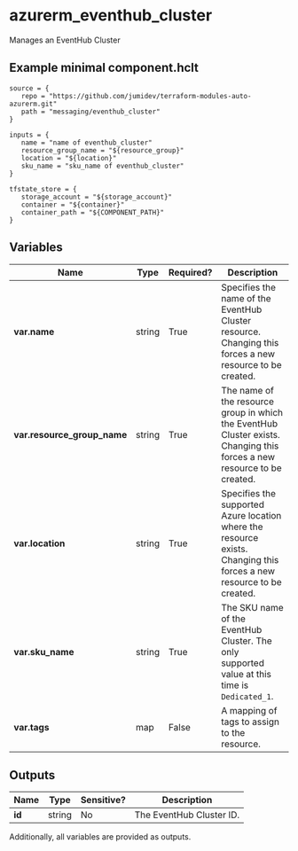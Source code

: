 # azurerm_eventhub_cluster

Manages an EventHub Cluster

## Example minimal component.hclt

```hcl
source = {
   repo = "https://github.com/jumidev/terraform-modules-auto-azurerm.git" 
   path = "messaging/eventhub_cluster" 
}

inputs = {
   name = "name of eventhub_cluster" 
   resource_group_name = "${resource_group}" 
   location = "${location}" 
   sku_name = "sku_name of eventhub_cluster" 
}

tfstate_store = {
   storage_account = "${storage_account}" 
   container = "${container}" 
   container_path = "${COMPONENT_PATH}" 
}

```

## Variables

| Name | Type | Required? |  Description |
| ---- | ---- | --------- |  ----------- |
| **var.name** | string | True | Specifies the name of the EventHub Cluster resource. Changing this forces a new resource to be created. | 
| **var.resource_group_name** | string | True | The name of the resource group in which the EventHub Cluster exists. Changing this forces a new resource to be created. | 
| **var.location** | string | True | Specifies the supported Azure location where the resource exists. Changing this forces a new resource to be created. | 
| **var.sku_name** | string | True | The SKU name of the EventHub Cluster. The only supported value at this time is `Dedicated_1`. | 
| **var.tags** | map | False | A mapping of tags to assign to the resource. | 



## Outputs

| Name | Type | Sensitive? | Description |
| ---- | ---- | --------- | --------- |
| **id** | string | No  | The EventHub Cluster ID. | 

Additionally, all variables are provided as outputs.
